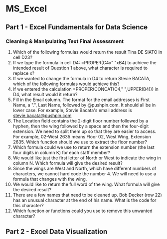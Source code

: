 # MS_Excel

## Part 1 - Excel Fundamentals for Data Science 

### Cleaning & Manipulating Text Final Assessment
1. Which of the following formulas would return the result Tina DE SIATO in cell D23?
2. If we type the formula in cell D4: =PROPER(C4x" "xB4) to achieve the intended result of Question 1 above, what character is required to replace x? 
3. If we wanted to change the formula in D4 to return Stevie BACATA, which of the following formulas would achieve this?
4. If we entered the calculation =PROPER(CONCAT(C4," ",UPPER(B4))) in D4, what result would it return?
5. Fill in the Email column. The format for the email addresses is First Name, a ".", Last Name, followed by @pushpin.com. It should all be in lower case. For example, Stevie Bacata's email address is stevie.bacata@pushpin.com
6. The Location field contains the 2-digit floor number followed by a hyphen, then the wing followed by a space and then the four-digit extension. We need to split them up so that they are easier to access. For example, 02-West 2635 means Floor 02, West Wing, Extension 2635. Which function should we use to extract the floor number?
7. Which formula could we use to return the extension number (the last four digits in column K) for each staff member?
8. We would like just the first letter of North or West to indicate the wing in column N. Which formula will give the desired result?
9. Since the wings are West and North, which have different numbers of characters, we cannot hard code the number 4. We will need to use a formula that changes with the wing.
10. We would like to return the full word of the wing. What formula will give the desired result?
11. There are a few names that need to be cleaned up. Bob Decker (row 22) has an unusual character at the end of his name. What is the code for this character?
12. Which function or functions could you use to remove this unwanted character?

## Part 2 - Excel Data Visualization 
